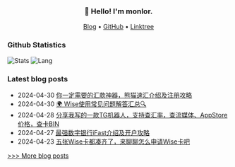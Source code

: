
<h3 align="center">👋 Hello! I'm monlor.</h3>

<p align="center">
  <a href="https://www.monlor.com">Blog</a> •
  <a href="https://github.com/monlor">GitHub</a> •
  <a href="https://linktr.ee/monlor">Linktree</a>
</p>

### Github Statistics

![Stats](https://github-readme-stats.vercel.app/api?username=monlor&show_icons=true&layout=compact&count_private=true&hide_title=true&theme=default&)
![Lang](https://github-readme-stats.vercel.app/api/top-langs/?username=monlor&layout=compact&count_private=true&theme=default&hide=css,html,javascript)

### Latest blog posts

- 2024-04-30 [你一定需要的汇款神器，熊猫速汇介绍及注册攻略](https://www.monlor.com/archives/138/)
- 2024-04-30 [🌍 Wise使用常见问题解答汇总🔍](https://www.monlor.com/archives/137/)
- 2024-04-28 [分享我写的一款TG机器人，支持查汇率，查流媒体、AppStore价格，查卡BIN](https://www.monlor.com/archives/135/)
- 2024-04-27 [最强数字银行iFast介绍及开户攻略](https://www.monlor.com/archives/134/)
- 2024-04-23 [五张Wise卡都凑齐了，来聊聊怎么申请Wise卡吧](https://www.monlor.com/archives/133/)

[>>> More blog posts](https://www.monlor.com/archive.html)
